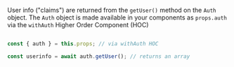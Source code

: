 User info ("claims") are returned from the `getUser()` method on the `Auth` object. The `Auth` object is made available in your components as `props.auth` via the `withAuth` Higher Order Component (HOC)

```javascript

const { auth } = this.props; // via withAuth HOC

const userinfo = await auth.getUser(); // returns an array

```